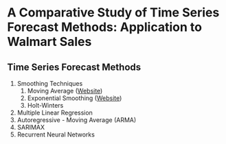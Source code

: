 # A Comparative Study of Time Series Forecast Methods: Application to Walmart Sales

## Time Series Forecast Methods

1. Smoothing Techniques
   1. Moving Average ([Website](https://ma-forecast.herokuapp.com/))
   1. Exponential Smoothing ([Website](https://es-forecast.herokuapp.com/))
   1. Holt-Winters
1. Multiple Linear Regression
1. Autoregressive - Moving Average (ARMA)
1. SARIMAX
1. Recurrent Neural Networks
